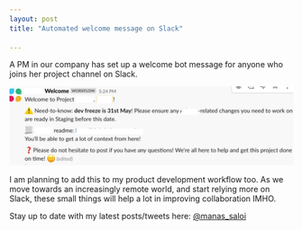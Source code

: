 ```yaml
---
layout: post
title: "Automated welcome message on Slack"

---
```


A PM in our company has set up a welcome bot message for anyone who joins her project channel on Slack.

![Bot welcome on Slack](/assets/img/welcome_slack.png)

I am planning to add this to my product development workflow too. As we move towards an increasingly remote world, and start relying more on Slack, these small things will help a lot in improving collaboration IMHO.

Stay up to date with my latest posts/tweets here: [@manas_saloi](http://twitter.com/manas_saloi)
